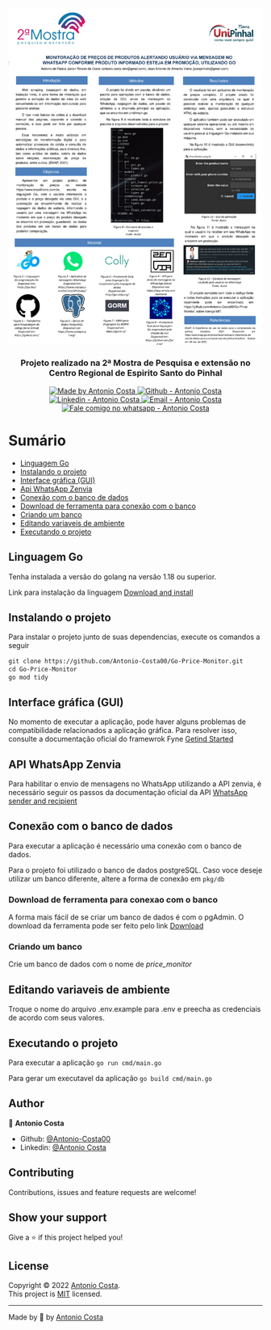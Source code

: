 ![Project](./assets/go_price_monitor_poster.png)

<h3 align="center" >
  Projeto realizado na 2ª Mostra de Pesquisa e extensão no Centro Regional de Espirito Santo do Pinhal
</h3>

<p align="center">

  <a href="https://github.com/Antonio-Costa00" target="_blank">
    <img alt="Made by Antonio Costa" src="https://img.shields.io/badge/made%20by-Antonio_Costa-informational">
  </a>
  <a href="https://github.com/Antonio-Costa00" target="_blank" >
    <img alt="Github - Antonio Costa" src="https://img.shields.io/badge/Github--%23F8952D?style=social&logo=github">
  </a>
  <a href="https://www.linkedin.com/in/antonio-costa-099ab0182/" target="_blank" >
    <img alt="Linkedin - Antonio Costa" src="https://img.shields.io/badge/Linkedin--%23F8952D?style=social&logo=linkedin">
  </a>
  <a href="mailto:antonio.costa.dev@gmail.com" target="_blank" >
    <img alt="Email - Antonio Costa" src="https://img.shields.io/badge/Email--%23F8952D?style=social&logo=gmail">
  </a>
  <a href="https://api.whatsapp.com/send?phone=5519992685736"
        target="_blank" >
    <img alt="Fale comigo no whatsapp - Antonio Costa" src="https://img.shields.io/badge/Whatsapp--%23F8952D?style=social&logo=whatsapp">
  </a>

</p>

# Sumário

- [Linguagem Go](#go_language)
- [Instalando o projeto](#project_install)
- [Interface gráfica (GUI)](#gui)
- [Api WhatsApp Zenvia](#api)
- [Conexão com o banco de dados](#db_conection)
- [Download de ferramenta para conexão com o banco](#db_tool)
- [Criando um banco](#db_create)
- [Editando variaveis de ambiente](#dot_env)
- [Executando o projeto](#run_proj)

## Linguagem Go <a name = "go_language" ></a>

Tenha instalada a versão do golang na versão 1.18 ou superior.

Link para instalação da linguagem [Download and install](https://go.dev/doc/install)

## Instalando o projeto <a name = "project_install" ></a>

Para instalar o projeto junto de suas dependencias, execute os comandos a seguir

```
git clone https://github.com/Antonio-Costa00/Go-Price-Monitor.git
cd Go-Price-Monitor
go mod tidy
```

## Interface gráfica (GUI) <a name = "gui" ></a>

No momento de executar a aplicação, pode haver alguns problemas de compatibilidade relacionados
a aplicação gráfica. Para resolver isso, consulte a documentação oficial do framewrok Fyne
[Getind Started](https://developer.fyne.io/started/)

## API WhatsApp Zenvia <a name = "api" ></a>

Para habilitar o envio de mensagens no WhatsApp utilizando a API zenvia, é necessário
seguir os passos da documentação oficial da API [WhatsApp sender and recipient](https://zenvia.github.io/zenvia-openapi-spec/v2/#section/WhatsApp-sender-and-recipient)

## Conexão com o banco de dados <a name = "db_conection" ></a>

Para executar a aplicação é necessário uma conexão com o banco de dados.

Para o projeto foi utilizado
o banco de dados postgreSQL. Caso voce deseje utilizar um banco diferente, altere a forma de conexão em
`pkg/db`

### Download de ferramenta para conexao com o banco  <a name = "db_tool" ></a>

A forma mais fácil de se criar um banco de dados é com o pgAdmin. O download da ferramenta pode ser feito
pelo link [Download](https://www.pgadmin.org/download/)

### Criando um banco <a name = "db_create" ></a>

Crie um banco de dados com o nome de _price_monitor_

## Editando variaveis de ambiente <a name = "dot_env" ></a>

Troque o nome do arquivo .env.example para .env e preecha as credenciais de acordo com seus valores.

## Executando o projeto <a name = "run_proj" ></a>

Para executar a aplicação
`go run cmd/main.go`

Para gerar um executavel da aplicação
`go build cmd/main.go`

## Author

👤 **Antonio Costa**

- Github: [@Antonio-Costa00](https://github.com/Antonio-Costa00)
- Linkedin: [@Antonio Costa](https://www.linkedin.com/in/antonio-costa-099ab0182/)

## Contributing

Contributions, issues and feature requests are welcome!

## Show your support

Give a ⭐️ if this project helped you!

## License

Copyright © 2022 [Antonio Costa](https://github.com/Antonio-Costa00).<br />
This project is [MIT](https://github.com/Antonio-Costa00/Go-Price-Monitor/blob/master/LICENSE) licensed.

---

Made by :blue_heart: by [Antonio Costa](https://github.com/Antonio-Costa00)
